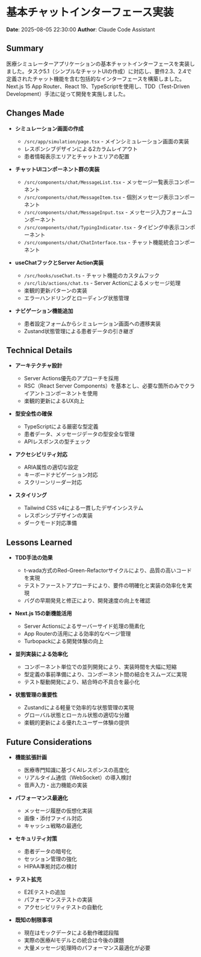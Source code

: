 # 基本チャットインターフェース実装

**Date**: 2025-08-05 22:30:00
**Author**: Claude Code Assistant

## Summary
医療シミュレーターアプリケーションの基本チャットインターフェースを実装しました。タスク5.1（シンプルなチャットUIの作成）に対応し、要件2.3、2.4で定義されたチャット機能を含む包括的なインターフェースを構築しました。Next.js 15 App Router、React 19、TypeScriptを使用し、TDD（Test-Driven Development）手法に従って開発を実施しました。

## Changes Made
- **シミュレーション画面の作成**
  - `/src/app/simulation/page.tsx` - メインシミュレーション画面の実装
  - レスポンシブデザインによる2カラムレイアウト
  - 患者情報表示エリアとチャットエリアの配置

- **チャットUIコンポーネント群の実装**
  - `/src/components/chat/MessageList.tsx` - メッセージ一覧表示コンポーネント
  - `/src/components/chat/MessageItem.tsx` - 個別メッセージ表示コンポーネント
  - `/src/components/chat/MessageInput.tsx` - メッセージ入力フォームコンポーネント
  - `/src/components/chat/TypingIndicator.tsx` - タイピング中表示コンポーネント
  - `/src/components/chat/ChatInterface.tsx` - チャット機能統合コンポーネント

- **useChatフックとServer Action実装**
  - `/src/hooks/useChat.ts` - チャット機能のカスタムフック
  - `/src/lib/actions/chat.ts` - Server Actionによるメッセージ処理
  - 楽観的更新パターンの実装
  - エラーハンドリングとローディング状態管理

- **ナビゲーション機能追加**
  - 患者設定フォームからシミュレーション画面への遷移実装
  - Zustand状態管理による患者データの引き継ぎ

## Technical Details
- **アーキテクチャ設計**
  - Server Actions優先のアプローチを採用
  - RSC（React Server Components）を基本とし、必要な箇所のみでクライアントコンポーネントを使用
  - 楽観的更新によるUX向上

- **型安全性の確保**
  - TypeScriptによる厳密な型定義
  - 患者データ、メッセージデータの型安全な管理
  - APIレスポンスの型チェック

- **アクセシビリティ対応**
  - ARIA属性の適切な設定
  - キーボードナビゲーション対応
  - スクリーンリーダー対応

- **スタイリング**
  - Tailwind CSS v4による一貫したデザインシステム
  - レスポンシブデザインの実装
  - ダークモード対応準備

## Lessons Learned
- **TDD手法の効果**
  - t-wada方式のRed-Green-Refactorサイクルにより、品質の高いコードを実現
  - テストファーストアプローチにより、要件の明確化と実装の効率化を実現
  - バグの早期発見と修正により、開発速度の向上を確認

- **Next.js 15の新機能活用**
  - Server Actionsによるサーバーサイド処理の簡素化
  - App Routerの活用による効率的なページ管理
  - Turbopackによる開発体験の向上

- **並列実装による効率化**
  - コンポーネント単位での並列開発により、実装時間を大幅に短縮
  - 型定義の事前準備により、コンポーネント間の結合をスムーズに実現
  - テスト駆動開発により、結合時の不具合を最小化

- **状態管理の重要性**
  - Zustandによる軽量で効率的な状態管理の実現
  - グローバル状態とローカル状態の適切な分離
  - 楽観的更新による優れたユーザー体験の提供

## Future Considerations
- **機能拡張計画**
  - 医療専門知識に基づくAIレスポンスの高度化
  - リアルタイム通信（WebSocket）の導入検討
  - 音声入力・出力機能の実装

- **パフォーマンス最適化**
  - メッセージ履歴の仮想化実装
  - 画像・添付ファイル対応
  - キャッシュ戦略の最適化

- **セキュリティ対策**
  - 患者データの暗号化
  - セッション管理の強化
  - HIPAA準拠対応の検討

- **テスト拡充**
  - E2Eテストの追加
  - パフォーマンステストの実装
  - アクセシビリティテストの自動化

- **既知の制限事項**
  - 現在はモックデータによる動作確認段階
  - 実際の医療AIモデルとの統合は今後の課題
  - 大量メッセージ処理時のパフォーマンス最適化が必要